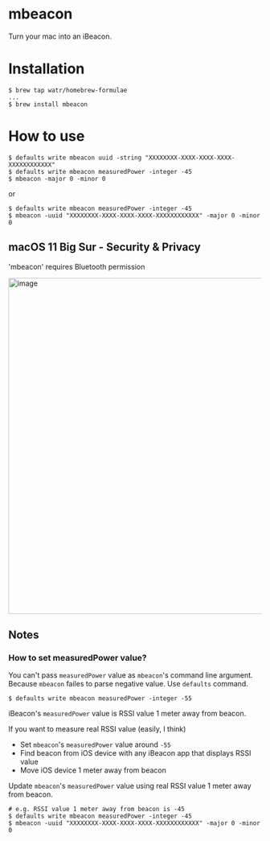 # mbeacon
Turn your mac into an iBeacon.

# Installation

```
$ brew tap watr/homebrew-formulae
...
$ brew install mbeacon
```

# How to use

```
$ defaults write mbeacon uuid -string "XXXXXXXX-XXXX-XXXX-XXXX-XXXXXXXXXXXX"
$ defaults write mbeacon measuredPower -integer -45
$ mbeacon -major 0 -minor 0
```

or 

```
$ defaults write mbeacon measuredPower -integer -45
$ mbeacon -uuid "XXXXXXXX-XXXX-XXXX-XXXX-XXXXXXXXXXXX" -major 0 -minor 0
```

## macOS 11 Big Sur - Security & Privacy

'mbeacon' requires Bluetooth permission

<img width="668" alt="image" src="https://user-images.githubusercontent.com/94398/125193622-50905d00-e288-11eb-94a1-9242559de1d4.png">


## Notes

### How to set measuredPower value?

You can't pass ```measuredPower``` value as ```mbeacon```'s command line argument. Because ```mbeacon``` failes to parse negative value. Use ```defaults``` command.

```
$ defaults write mbeacon measuredPower -integer -55
```

iBeacon's ```measuredPower``` value is RSSI value 1 meter away from beacon.

If you want to measure real RSSI value (easily, I think)
- Set ```mbeacon```'s ```measuredPower``` value around ```-55```
- Find beacon from iOS device with any iBeacon app that displays RSSI value
- Move iOS device 1 meter away from beacon

Update ```mbeacon```'s ```measuredPower``` value using real RSSI value 1 meter away from beacon.

```
# e.g. RSSI value 1 meter away from beacon is -45
$ defaults write mbeacon measuredPower -integer -45
$ mbeacon -uuid "XXXXXXXX-XXXX-XXXX-XXXX-XXXXXXXXXXXX" -major 0 -minor 0
```
